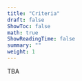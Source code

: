 ```yaml
---
title: "Criteria"
draft: false
ShowToc: false
math: true
ShowReadingTime: false
summary: ""
weight: 1
---
```


TBA
